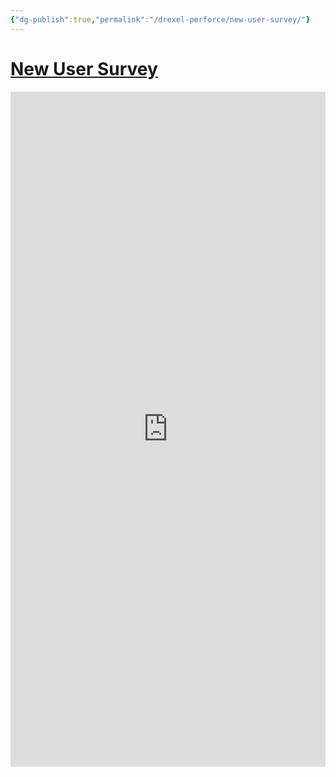 ```yaml
---
{"dg-publish":true,"permalink":"/drexel-perforce/new-user-survey/"}
---
```



# [New User Survey](https://forms.office.com/r/qEw8QCJbJb)

<iframe width="1920px" height="1080px" src="https://forms.office.com/Pages/ResponsePage.aspx?id=-uZkNr1HpkWWcIxPCA-MpgONsijTmEdJqb26pKdOX8hURVJJNloyRDc1UkFEWThBRzJKSUdRODJKMS4u&embed=true" frameborder="0" marginwidth="0" marginheight="0" style="border: none; max-width:100%; max-height:100vh" allowfullscreen webkitallowfullscreen mozallowfullscreen msallowfullscreen> </iframe>